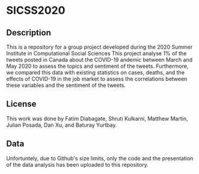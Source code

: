 # SICSS2020 

## Description

This is a repository for a group project developed during the 2020 Summer Institute in Computational Social Sciences
This project analyse 1% of the tweets posted in Canada about the COVID-19 andemic between March and May 2020 to assess the topics and sentiment of the tweets. 
Furthermore, we compared this data with existing statistics on cases, deaths, and the effects of COVID-19 in the job market to assess the correlations between these variables and the sentiment of the tweets.

## License

This work was done by Fatim Diabagate, Shruti Kulkarni, Matthew Martin, Julian Posada, Dan Xu, and Baturay Yurtbay.

## Data

Unfortuntely, due to Github's size limits, only the code and the presentation of the data analysis has been uploaded to this repository.
